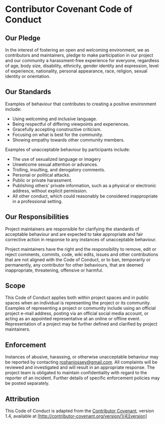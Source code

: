 # Contributor Covenant Code of Conduct

## Our Pledge

In the interest of fostering an open and welcoming environment, we as
contributors and maintainers, pledge to make participation in our project and
our community a harassment-free experience for everyone, regardless of age, body
size, disability, ethnicity, gender identity and expression, level of experience,
nationality, personal appearance, race, religion, sexual identity or
orientation.

## Our Standards

Examples of behaviour that contributes to creating a positive environment
include:

*   Using welcoming and inclusive language.
*   Being respectful of differing viewpoints and experiences.
*   Gracefully accepting constructive criticism.
*   Focusing on what is best for the community.
*   Showing empathy towards other community members.

Examples of unacceptable behaviour by participants include:

*   The use of sexualized language or imagery
*   Unwelcome sexual attention or advances.
*   Trolling, insulting, and derogatory comments.
*   Personal or political attacks.
*   Public or private harassment.
*   Publishing others' private information, such as a physical or electronic address, without explicit permission.
*   All other conduct, which could reasonably be considered inappropriate in a professional setting.

## Our Responsibilities

Project maintainers are responsible for clarifying the standards of acceptable
behaviour and are expected to take appropriate and fair corrective action in
response to any instances of unacceptable behaviour.

Project maintainers have the right and the responsibility to remove, edit or
reject comments, commits, code, wiki edits, issues and other contributions
that are not aligned with the Code of Conduct, or to ban, temporarily or
permanently, any contributor for other behaviours, that are deemed inappropriate,
threatening, offensive or harmful.

## Scope

This Code of Conduct applies both within project spaces and in public spaces
when an individual is representing the project or its community. Examples of
representing a project or community include using an official project e-mail
address, posting via an official social media account, or acting as an appointed
representative at an online or offline event. Representation of a project may be
further defined and clarified by project maintainers.

## Enforcement

Instances of abusive, harassing, or otherwise unacceptable behaviour may be
reported by contacting [roshanjossey@gmail.com](mailto:roshanjossey@gmail.com).
All complaints will be reviewed and investigated and will result in an appropriate response. 
The project team is obligated to maintain confidentiality with regard to the reporter of an
incident. Further details of specific enforcement policies may be posted
separately.

## Attribution

This Code of Conduct is adapted from the [Contributor Covenant][homepage], version 1.4,
available at [http://contributor-covenant.org/version/1/4][version]

[homepage]: http://contributor-covenant.org
[version]: http://contributor-covenant.org/version/1/4/
